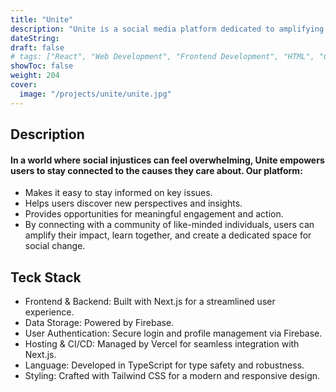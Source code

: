 ```yaml
---
title: "Unite"
description: "Unite is a social media platform dedicated to amplifying social justice causes and raising awareness about pressing global issues."
dateString:
draft: false
# tags: ["React", "Web Development", "Frontend Development", "HTML", "CSS", "JavaScript"]
showToc: false
weight: 204
cover:
  image: "/projects/unite/unite.jpg"
---
```


## Description

#### In a world where social injustices can feel overwhelming, Unite empowers users to stay connected to the causes they care about. Our platform:

- Makes it easy to stay informed on key issues.
- Helps users discover new perspectives and insights.
- Provides opportunities for meaningful engagement and action.
- By connecting with a community of like-minded individuals, users can amplify their impact, learn together, and create a dedicated space for social change.

## Teck Stack

- Frontend & Backend: Built with Next.js for a streamlined user experience.
- Data Storage: Powered by Firebase.
- User Authentication: Secure login and profile management via Firebase.
- Hosting & CI/CD: Managed by Vercel for seamless integration with Next.js.
- Language: Developed in TypeScript for type safety and robustness.
- Styling: Crafted with Tailwind CSS for a modern and responsive design.
